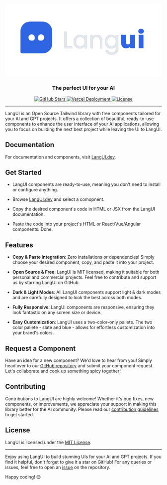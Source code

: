 <div align="center">
  <img src="./public/logo.png" alt="LangUI Logo">
</div>

<h3 align="center">The perfect UI for your AI</h3>

<p align="center">
  <a href="https://github.com/ahmadbilaldev/LangUI/stargazers">
    <img src="https://img.shields.io/github/stars/ahmadbilaldev/LangUI.svg" alt="GitHub Stars">
  </a>
  <a href="https://www.LangUI.dev">
  <img src="https://vercelbadge.vercel.app/api/ahmadbilaldev/langui" alt="Vercel Deployment">
  </a>
  <a href="https://opensource.org/licenses/MIT">
    <img src="https://img.shields.io/badge/license-MIT-blue.svg" alt="License">
  </a>
</p>
<hr/>

LangUI is an Open Source Tailwind library with free components tailored for your AI and GPT projects. It offers a collection of beautiful, ready-to-use components to enhance the user interface of your AI applications, allowing you to focus on building the next best project while leaving the UI to LangUI.

## Documentation

For documentation and components, visit [LangUI.dev](https://www.langui.dev/).

## Get Started

- LangUI components are ready-to-use, meaning you don't need to install or configure anything.

- Browse [LangUI.dev](https://www.langui.dev/) and select a comopnent.

- Copy the desired component's code in HTML or JSX from the LangUI documentation.

- Paste the code into your project's HTML or React/Vue/Angular components. Done.

## Features

- **Copy & Paste Integration**: Zero installations or dependencies! Simply choose your desired component, copy, and paste it into your project.

- **Open Source & Free**: LangUI is MIT licensed, making it suitable for both personal and commercial projects. Feel free to contribute and support us by starring LangUI on GitHub.

- **Dark & Light Modes**: All LangUI components support light & dark modes and are carefully designed to look the best across both modes.

- **Fully Responsive**: LangUI components are responsive, ensuring they look fantastic on any screen size or device.

- **Easy Customization**: LangUI uses a two-color-only pallete. The two color pallete - slate and blue - allows for effortless customization into your brand's colors.

## Request a Component

Have an idea for a new component? We'd love to hear from you! Simply head over to our [GitHub repository](https://github.com/ahmadbilaldev/LangUI) and submit your component request. Let's collaborate and cook up something spicy together!

## Contributing

Contributions to LangUI are highly welcome! Whether it's bug fixes, new components, or improvements, we appreciate your support in making this library better for the AI community. Please read our [contribution guidelines](CONTRIBUTING.md) to get started.

## License

LangUI is licensed under the [MIT License](LICENSE).

---

Enjoy using LangUI to build stunning UIs for your AI and GPT projects. If you find it helpful, don't forget to give it a star on GitHub! For any queries or issues, feel free to open an [issue](https://github.com/ahmadbilaldev/LangUI/issues) on the repository.

Happy coding! 😊
